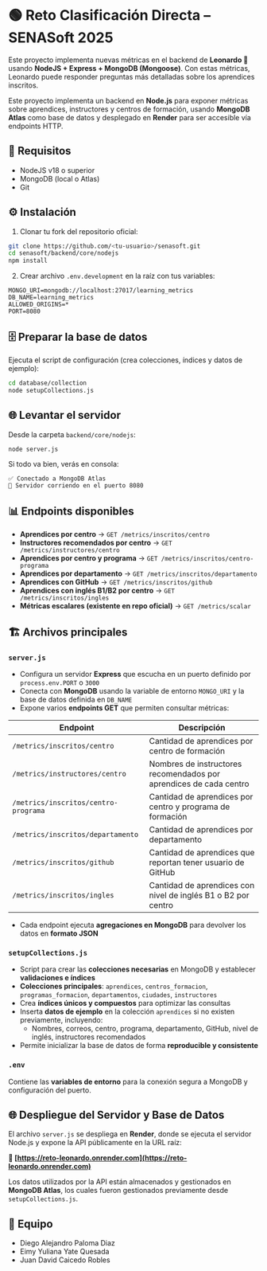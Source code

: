 # 🟢 Reto Clasificación Directa – SENASoft 2025

Este proyecto implementa nuevas métricas en el backend de **Leonardo 🚥** usando **NodeJS + Express + MongoDB (Mongoose)**. Con estas métricas, Leonardo puede responder preguntas más detalladas sobre los aprendices inscritos.

Este proyecto implementa un backend en **Node.js** para exponer métricas sobre aprendices, instructores y centros de formación, usando **MongoDB Atlas** como base de datos y desplegado en **Render** para ser accesible vía endpoints HTTP.

## 🚀 Requisitos

- NodeJS v18 o superior
- MongoDB (local o Atlas)
- Git

## ⚙️ Instalación

1. Clonar tu fork del repositorio oficial:

```bash
git clone https://github.com/<tu-usuario>/senasoft.git
cd senasoft/backend/core/nodejs
npm install
```

2. Crear archivo `.env.development` en la raíz con tus variables:

```env
MONGO_URI=mongodb://localhost:27017/learning_metrics
DB_NAME=learning_metrics
ALLOWED_ORIGINS=*
PORT=8080
```

## 🗄️ Preparar la base de datos

Ejecuta el script de configuración (crea colecciones, índices y datos de ejemplo):

```bash
cd database/collection
node setupCollections.js
```

## 🌐 Levantar el servidor

Desde la carpeta `backend/core/nodejs`:

```bash
node server.js
```

Si todo va bien, verás en consola:

```
✅ Conectado a MongoDB Atlas
🚀 Servidor corriendo en el puerto 8080
```

## 📊 Endpoints disponibles

- **Aprendices por centro** → `GET /metrics/inscritos/centro`
- **Instructores recomendados por centro** → `GET /metrics/instructores/centro`
- **Aprendices por centro y programa** → `GET /metrics/inscritos/centro-programa`
- **Aprendices por departamento** → `GET /metrics/inscritos/departamento`
- **Aprendices con GitHub** → `GET /metrics/inscritos/github`
- **Aprendices con inglés B1/B2 por centro** → `GET /metrics/inscritos/ingles`
- **Métricas escalares (existente en repo oficial)** → `GET /metrics/scalar`

## 🏗️ Archivos principales

### `server.js`
- Configura un servidor **Express** que escucha en un puerto definido por `process.env.PORT` o `3000`
- Conecta con **MongoDB** usando la variable de entorno `MONGO_URI` y la base de datos definida en `DB_NAME`
- Expone varios **endpoints GET** que permiten consultar métricas:

| Endpoint | Descripción |
|----------|-------------|
| `/metrics/inscritos/centro` | Cantidad de aprendices por centro de formación |
| `/metrics/instructores/centro` | Nombres de instructores recomendados por aprendices de cada centro |
| `/metrics/inscritos/centro-programa` | Cantidad de aprendices por centro y programa de formación |
| `/metrics/inscritos/departamento` | Cantidad de aprendices por departamento |
| `/metrics/inscritos/github` | Cantidad de aprendices que reportan tener usuario de GitHub |
| `/metrics/inscritos/ingles` | Cantidad de aprendices con nivel de inglés B1 o B2 por centro |

- Cada endpoint ejecuta **agregaciones en MongoDB** para devolver los datos en **formato JSON**

### `setupCollections.js`
- Script para crear las **colecciones necesarias** en MongoDB y establecer **validaciones e índices**
- **Colecciones principales**: `aprendices`, `centros_formacion`, `programas_formacion`, `departamentos`, `ciudades`, `instructores`
- Crea **índices únicos y compuestos** para optimizar las consultas
- Inserta **datos de ejemplo** en la colección `aprendices` si no existen previamente, incluyendo:
  - Nombres, correos, centro, programa, departamento, GitHub, nivel de inglés, instructores recomendados
- Permite inicializar la base de datos de forma **reproducible y consistente**

### `.env`
Contiene las **variables de entorno** para la conexión segura a MongoDB y configuración del puerto.

## 🌐 Despliegue del Servidor y Base de Datos

El archivo `server.js` se despliega en **Render**, donde se ejecuta el servidor Node.js y expone la API públicamente en la URL raíz:

**🔗 [https://reto-leonardo.onrender.com](https://reto-leonardo.onrender.com)**

Los datos utilizados por la API están almacenados y gestionados en **MongoDB Atlas**, los cuales fueron gestionados previamente desde `setupCollections.js`.

## 👥 Equipo
- Diego Alejandro Paloma Diaz
- Eimy Yuliana Yate Quesada
- Juan David Caicedo Robles
